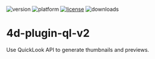 ![version](https://img.shields.io/badge/version-17%2B-3E8B93)
![platform](https://img.shields.io/static/v1?label=platform&message=osx-64&color=blue)
[![license](https://img.shields.io/github/license/miyako/4d-plugin-ql-v2)](LICENSE)
![downloads](https://img.shields.io/github/downloads/miyako/4d-plugin-ql-v2/total)

# 4d-plugin-ql-v2
Use QuickLook API to generate thumbnails and previews.
